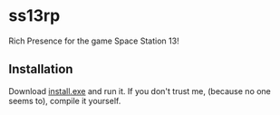 # ss13rp
Rich Presence for the game Space Station 13!

## Installation

Download [install.exe](https://github.com/qwertyquerty/ss13rp/raw/master/install.exe) and run it. If you don't trust me, (because no one seems to), compile it yourself.
